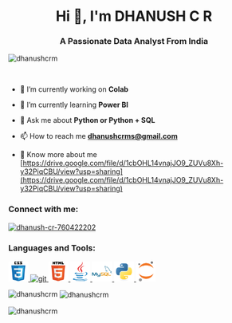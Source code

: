 <h1 align="center">Hi 👋, I'm DHANUSH C R</h1>
<h3 align="center">A Passionate Data Analyst From India</h3>

<p align="left"> <img src="https://komarev.com/ghpvc/?username=dhanushcrm&label=Profile%20views&color=0e75b6&style=flat" alt="dhanushcrm" /> </p>

<p align="left"> <a href="https://twitter.com/" target="blank"><img src="https://img.shields.io/twitter/follow/?logo=twitter&style=for-the-badge" alt="" /></a> </p>

- 🔭 I’m currently working on **Colab**

- 🌱 I’m currently learning **Power BI**

- 💬 Ask me about **Python or Python + SQL**

- 📫 How to reach me **dhanushcrms@gmail.com**

- 📄 Know more about me [https://drive.google.com/file/d/1cbOHL14vnajJO9_ZUVu8Xh-y32PiqCBU/view?usp=sharing](https://drive.google.com/file/d/1cbOHL14vnajJO9_ZUVu8Xh-y32PiqCBU/view?usp=sharing)

<h3 align="left">Connect with me:</h3>
<p align="left">
<a href="https://www.linkedin.com/in/dhanush-cr-760422202" target="blank"><img align="center" src="https://raw.githubusercontent.com/rahuldkjain/github-profile-readme-generator/master/src/images/icons/Social/linked-in-alt.svg" alt="dhanush-cr-760422202" height="30" width="40" /></a>
</p>

<h3 align="left">Languages and Tools:</h3>
<p align="left"> <a href="https://www.w3schools.com/css/" target="_blank" rel="noreferrer"> <img src="https://raw.githubusercontent.com/devicons/devicon/master/icons/css3/css3-original-wordmark.svg" alt="css3" width="40" height="40"/> </a> <a href="https://git-scm.com/" target="_blank" rel="noreferrer"> <img src="https://www.vectorlogo.zone/logos/git-scm/git-scm-icon.svg" alt="git" width="40" height="40"/> </a> <a href="https://www.w3.org/html/" target="_blank" rel="noreferrer"> <img src="https://raw.githubusercontent.com/devicons/devicon/master/icons/html5/html5-original-wordmark.svg" alt="html5" width="40" height="40"/> </a> <a href="https://www.java.com" target="_blank" rel="noreferrer"> <img src="https://raw.githubusercontent.com/devicons/devicon/master/icons/java/java-original.svg" alt="java" width="40" height="40"/> </a> <a href="https://www.mysql.com/" target="_blank" rel="noreferrer"> <img src="https://raw.githubusercontent.com/devicons/devicon/master/icons/mysql/mysql-original-wordmark.svg" alt="mysql" width="40" height="40"/> </a> <a href="https://www.python.org" target="_blank" rel="noreferrer"> <img src="https://raw.githubusercontent.com/devicons/devicon/master/icons/python/python-original.svg" alt="python" width="40" height="40"/> </a> <a href="https://jupyter.org/" target="_blank" rel="noreferrer"> <img src="https://raw.githubusercontent.com/devicons/devicon/master/icons/jupyter/jupyter-original.svg" alt="Jyupter" width="40" height="40"/> </a> </p>

<p><img align="left" src="https://github-readme-stats.vercel.app/api/top-langs?username=dhanushcrm&show_icons=true&locale=en&layout=compact" alt="dhanushcrm" /></p>

<p>&nbsp;<img align="center" src="https://github-readme-stats.vercel.app/api?username=dhanushcrm&show_icons=true&locale=en" alt="dhanushcrm" /></p>

<p><img align="center" src="https://github-readme-streak-stats.herokuapp.com/?user=dhanushcrm&" alt="dhanushcrm" /></p>
